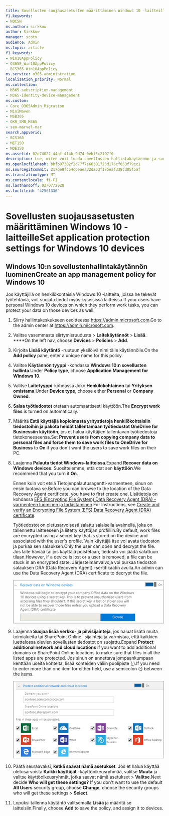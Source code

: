 ```yaml
---
title: Sovellusten suojausasetusten määrittäminen Windows 10 -laitteille
f1.keywords:
- NOCSH
ms.author: sirkkuw
author: Sirkkuw
manager: scotv
audience: Admin
ms.topic: article
f1_keywords:
- Win10AppPolicy
- O365E_Win10AppPolicy
- BCS365_Win10AppPolicy
ms.service: o365-administration
localization_priority: Normal
ms.collection:
- M365-subscription-management
- M365-identity-device-management
ms.custom:
- Core_O365Admin_Migration
- MiniMaven
- MSB365
- OKR_SMB_M365
- seo-marvel-mar
search.appverid:
- BCS160
- MET150
- MOE150
ms.assetid: 02e74022-44af-414b-9d74-0ebf5c2197f0
description: Lue, miten voit luoda sovellusten hallintakäytännön ja suojata työtiedostoja käyttäjien henkilökohtaisissa Windows 10 -laitteissa.
ms.openlocfilehash: bbfb07302f2d77f7e66301723d176cf053f79cc1
ms.sourcegitcommit: 217de0fc54cbeaea32d253f175eaf338cd85f5af
ms.translationtype: MT
ms.contentlocale: fi-FI
ms.lasthandoff: 03/07/2020
ms.locfileid: "42561336"
---
```

# <a name="set-application-protection-settings-for-windows-10-devices"></a><span data-ttu-id="677d1-103">Sovellusten suojausasetusten määrittäminen Windows 10 -laitteille</span><span class="sxs-lookup"><span data-stu-id="677d1-103">Set application protection settings for Windows 10 devices</span></span>

## <a name="create-an-app-management-policy-for-windows-10"></a><span data-ttu-id="677d1-104">Windows 10:n sovellustenhallintakäytännön luominen</span><span class="sxs-lookup"><span data-stu-id="677d1-104">Create an app management policy for Windows 10</span></span>

<span data-ttu-id="677d1-105">Jos käyttäjillä on henkilökohtaisia Windows 10 -laitteita, joissa he tekevät työtehtäviä, voit suojata tiedot myös kyseisissä laitteissa.</span><span class="sxs-lookup"><span data-stu-id="677d1-105">If your users have personal Windows 10 devices on which they perform work tasks, you can protect your data on those devices as well.</span></span>
  
1. <span data-ttu-id="677d1-106">Siirry hallintakeskukseen osoitteessa <a href="https://go.microsoft.com/fwlink/p/?linkid=837890" target="_blank">https://admin.microsoft.com</a>.</span><span class="sxs-lookup"><span data-stu-id="677d1-106">Go to the admin center at <a href="https://go.microsoft.com/fwlink/p/?linkid=837890" target="_blank">https://admin.microsoft.com</a>.</span></span> 
    
2. <span data-ttu-id="677d1-107">Valitse vasemmasta siirtymisruudusta \> **Laitekäytännöt** \> **Lisää**. \*\*\*\*</span><span class="sxs-lookup"><span data-stu-id="677d1-107">On the left nav, choose **Devices** \> **Policies** \> **Add**.</span></span>

3. <span data-ttu-id="677d1-108">Kirjoita **Lisää käytäntö** -ruutuun yksilöivä nimi tälle käytännölle.</span><span class="sxs-lookup"><span data-stu-id="677d1-108">On the **Add policy** pane, enter a unique name for this policy.</span></span> 
    
4. <span data-ttu-id="677d1-109">Valitse **Käytännön tyyppi** -kohdassa **Windows 10:n sovellusten hallinta**.</span><span class="sxs-lookup"><span data-stu-id="677d1-109">Under **Policy type**, choose **Application Management for Windows 10**.</span></span>
    
5. <span data-ttu-id="677d1-110">Valitse **Laitetyyppi**-kohdassa Joko **Henkilökohtainen** tai **Yrityksen omistama**.</span><span class="sxs-lookup"><span data-stu-id="677d1-110">Under **Device type**, choose either **Personal** or **Company Owned**.</span></span>
    
6. <span data-ttu-id="677d1-111">**Salaa työtiedostot** otetaan automaattisesti käyttöön.</span><span class="sxs-lookup"><span data-stu-id="677d1-111">The **Encrypt work files** is turned on automatically.</span></span> 
    
7. <span data-ttu-id="677d1-112">Määritä **Estä käyttäjiä kopioimasta yritystietoja henkilökohtaisiin tiedostoihin ja pakota heidät tallentamaan työtiedostot OneDrive for Businessiin** **käyttöön**, jos et halua käyttäjien tallentavan työtiedostoja tietokoneeseensa.</span><span class="sxs-lookup"><span data-stu-id="677d1-112">Set **Prevent users from copying company data to personal files and force them to save work files to OneDrive for Business** to **On** if you don't want the users to save work files on their PC.</span></span> 
    
9. <span data-ttu-id="677d1-113">Laajenna **Palauta tiedot Windows-laitteissa**.</span><span class="sxs-lookup"><span data-stu-id="677d1-113">Expand **Recover data on Windows devices**.</span></span> <span data-ttu-id="677d1-114">Suosittelemme, että otat sen **käyttöön**.</span><span class="sxs-lookup"><span data-stu-id="677d1-114">We recommend that you turn it **On**.</span></span>
    
    <span data-ttu-id="677d1-115">Ennen kuin voit etsiä Tietojenpalautusagentti-varmenteen, sinun on ensin luotava se.</span><span class="sxs-lookup"><span data-stu-id="677d1-115">Before you can browse to the location of the Data Recovery Agent certificate, you have to first create one.</span></span> <span data-ttu-id="677d1-116">Lisätietoja on kohdassa [EFS (Encrypting File System) Data Recovery Agent (DRA) -varmenteen luominen ja tarkistaminen](https://go.microsoft.com/fwlink/p/?linkid=853700).</span><span class="sxs-lookup"><span data-stu-id="677d1-116">For instructions, see [Create and verify an Encrypting File System (EFS) Data Recovery Agent (DRA) certificate](https://go.microsoft.com/fwlink/p/?linkid=853700).</span></span>
    
    <span data-ttu-id="677d1-117">Työtiedostot on oletusarvoisesti salattu salaisella avaimella, joka on tallennettu laitteeseen ja liitetty käyttäjän profiiliin.</span><span class="sxs-lookup"><span data-stu-id="677d1-117">By default, work files are encrypted using a secret key that is stored on the device and associated with the user's profile.</span></span> <span data-ttu-id="677d1-118">Vain käyttäjä itse voi avata tiedoston ja purkaa sen salauksen.</span><span class="sxs-lookup"><span data-stu-id="677d1-118">Only the user can open and decrypt the file.</span></span> <span data-ttu-id="677d1-119">Jos laite häviää tai jos käyttäjä poistetaan, tiedosto voi jäädä salattuun tilaan.</span><span class="sxs-lookup"><span data-stu-id="677d1-119">However, if a device is lost or a user is removed, a file can be stuck in an encrypted state.</span></span> <span data-ttu-id="677d1-120">Järjestelmänvalvoja voi purkaa tiedoston salauksen DRA (Data Recovery Agent) -sertifikaatin avulla.</span><span class="sxs-lookup"><span data-stu-id="677d1-120">An admin can use the Data Recovery Agent (DRA) certificate to decrypt the file.</span></span>
    
    ![Browse to Data Recovery Agent certificate.](../media/7d7d664f-b72f-4293-a3e7-d0fa7371366c.png)
  
10. <span data-ttu-id="677d1-122">Laajenna **Suojaa lisää verkko- ja pilvisijainteja,** jos haluat lisätä muita toimialueita tai SharePoint Online -sijainteja ja varmistaa, että kaikkien luettelossa olevien sovellusten tiedostot on suojattu.</span><span class="sxs-lookup"><span data-stu-id="677d1-122">Expand **Protect additional network and cloud locations** if you want to add additional domains or SharePoint Online locations to make sure that files in all the listed apps are protected.</span></span> <span data-ttu-id="677d1-123">Jos sinun on annettava jompaankumpaan kenttään useita kohteita, lisää kohteiden väliin puolipiste (;).</span><span class="sxs-lookup"><span data-stu-id="677d1-123">If you need to enter more than one item for either field, use a semicolon (;) between the items.</span></span>
    
    ![Expand Protect additional network and cloud locations, and enter domains or SharePoint Online sites you own.](../media/7afaa0c7-ba53-456d-8c61-312c45e09625.png)
  
11. <span data-ttu-id="677d1-p105">Päätä seuraavaksi, **ketkä saavat nämä asetukset**. Jos et halua käyttää oletusarvoista **Kaikki käyttäjät** -käyttöoikeusryhmää, valitse **Muuta** ja valitse käyttöoikeusryhmät, jotka saavat nämä asetukset \> **Valitse**.</span><span class="sxs-lookup"><span data-stu-id="677d1-p105">Next decide **Who will get these settings?** If you don't want to use the default **All Users** security group, choose **Change**, choose the security groups who will get these settings \> **Select**.</span></span>
    
12. <span data-ttu-id="677d1-127">Lopuksi tallenna käytäntö valitsemalla **Lisää** ja määritä se laitteisiin.</span><span class="sxs-lookup"><span data-stu-id="677d1-127">Finally, choose **Add** to save the policy, and assign it to devices.</span></span> 
